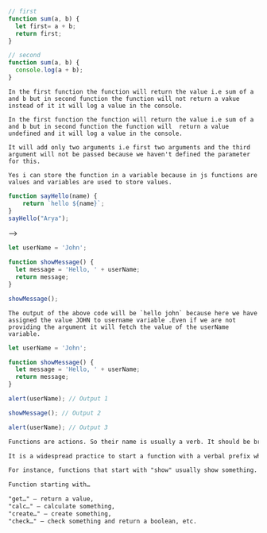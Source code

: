 <!-- 1. What is the difference between the two `sum` function given below? -->

```js
// first
function sum(a, b) {
  let first= a + b;
  return first;
}

// second
function sum(a, b) {
  console.log(a + b);
}
```
```In the first function the function will return the value i.e sum of a and b but in second function the function will not return a vakue instead of it it will log a value in the console.```
 <!-- 2. If we store the returned value of both functions above in variable `first` and `second` what will be the value of `first` and `second`. -->
<!-- In the first function the function will return the value i.e sum of a and b but in second function the function will not return a vakue instead of it it will log a value in the console. -->
```In the first function the function will return the value i.e sum of a and b but in second function the function will  return a value undefined and it will log a value in the console.```
<!-- 3. What will be the output when you call above `sum` function (first) with three parameter like `sum(12, 24, 35)`. Explain why? -->
```It will add only two arguments i.e first two arguments and the third argument will not be passed because we haven't defined the parameter for this.```
<!-- 4. Can you store the first `sum` function in a variable named `add`. If yes why? If no why? -->
```Yes i can store the function in a variable because in js functions are values and variables are used to store values.```
<!-- 5. Declare a function named `sayHello` the accepts a parameter `name` and returns the name like `Hello Arya`. -->
```js
function sayHello(name) {
    return `hello ${name}`;
}
sayHello("Arya");
```


<!-- 6. What will be the output of the function below and why? --> -->

```js
let userName = 'John';

function showMessage() {
  let message = 'Hello, ' + userName;
  return message;
}

showMessage();
```
``The output of the above code will be `hello john` because here we have assigned the value JOHN to username variable .Even if we are not providing the argument it will fetch the value of the userName variable. ``
<!-- 7. What will be the output for `Output1` `Output2` and `Output3` in the code below. -->

```js
let userName = 'John';

function showMessage() {
  let message = 'Hello, ' + userName;
  return message;
}

alert(userName); // Output 1

showMessage(); // Output 2

alert(userName); // Output 3
```

<!-- 8. What is a Anonymous Function give example of three functions. -->

<!-- 9. Can function declaration be a Anonymous Function? Explain -->

<!-- 10. Give 5 example of good naming convention for defining a function. You can read the details below to do that. -->

```md
Functions are actions. So their name is usually a verb. It should be brief, as accurate as possible and describe what the function does, so that someone reading the code gets an indication of what the function does.

It is a widespread practice to start a function with a verbal prefix which vaguely describes the action. There must be an agreement within the team on the meaning of the prefixes.

For instance, functions that start with "show" usually show something.

Function starting with…

"get…" – return a value,
"calc…" – calculate something,
"create…" – create something,
"check…" – check something and return a boolean, etc.
```

